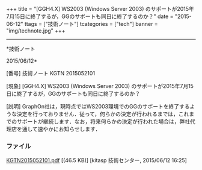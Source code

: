 ﻿+++
title = "[GGH4.X] WS2003 (Windows Server 2003) のサポートが2015年7月15日に終了するが，GGのサポートも同日に終了するのか？"
date = "2015-06-12"
ttags = ["技術ノート"]
tcategories = ["tech"]
banner = "img/technote.jpg"
+++

-----------------------------------------------------------------------------------------------------------------------------

*技術ノート

2015/06/12*


[番号]
技術ノート KGTN 2015052101

[現象]
[GGH4.X] WS2003 (Windows Server 2003)
のサポートが2015年7月15日に終了するが，GGのサポートも同日に終了するのか？

[説明]
GraphOn社は，現時点ではWS2003環境でのGGのサポートを終了するような決定を行っておりません．従って，何らかの決定が行われるまでは，これまでのサポートが継続します．なお，将来何らかの決定が行われた場合は，弊社代理店を通して速やかにお知らせします．


### ファイル

 
 


[KGTN2015052101.pdf](http://techreport.kitasp.net/attachments/download/1910/KGTN2015052101.pdf)
 [(46.5 KB)] [kitasp 技術センター, 2015/06/12
16:25]


 


 


